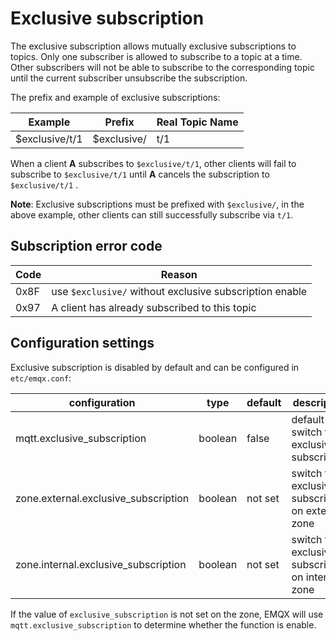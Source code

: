 # Exclusive subscription

The exclusive subscription allows mutually exclusive subscriptions to topics. Only one subscriber is allowed to subscribe to a topic at a time. Other subscribers will not be able to subscribe to the corresponding topic until the current subscriber unsubscribe the subscription.

The prefix and example of exclusive subscriptions:

| Example | Prefix | Real Topic Name |
| --------------- | ----------- | ------------ |
| $exclusive/t/1 | $exclusive/ | t/1 |

When a client **A** subscribes to `$exclusive/t/1`, other clients will fail to subscribe to `$exclusive/t/1` until **A** cancels the subscription to `$exclusive/t/1` .

**Note**: Exclusive subscriptions must be prefixed with `$exclusive/`, in the above example, other clients can still successfully subscribe via `t/1`.

## Subscription error code

| Code            | Reason        | 
| --------------- | ----------- | 
| 0x8F     | use `$exclusive/` without exclusive subscription enable  | 
| 0x97 | A client has already subscribed to this topic  |


## Configuration settings

Exclusive subscription is disabled by default and can be configured in `etc/emqx.conf`:

|               configuration              |      type       | default |                 description                 |
| ----------------------------------- | --------------- | ------ | ------------------------------------ |
| mqtt.exclusive_subscription  | boolean          | false   | default switch for exclusive subscription  |
| zone.external.exclusive_subscription | boolean | not set | switch for exclusive subscription on external zone   |
| zone.internal.exclusive_subscription | boolean | not set | switch for exclusive subscription on internal zone |

If the value of `exclusive_subscription` is not set on the zone, EMQX will use `mqtt.exclusive_subscription` to determine whether the function is enable.